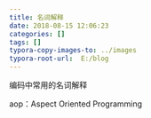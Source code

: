 ```yaml
---
title: 名词解释
date: 2018-08-15 12:06:23
categories: []
tags: []
typora-copy-images-to: ../images
typora-root-url:  E:/blog
---
```


编码中常用的名词解释

<!--more-->

aop：Aspect Oriented Programming


